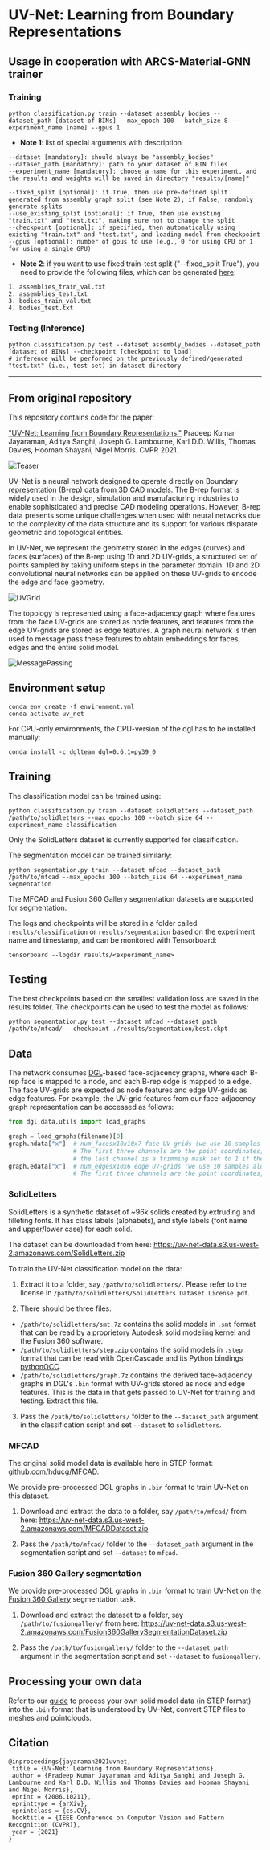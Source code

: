 # UV-Net: Learning from Boundary Representations

## Usage in cooperation with ARCS-Material-GNN trainer

### Training
```
python classification.py train --dataset assembly_bodies --dataset_path [dataset of BINs] --max_epoch 100 --batch_size 8 --experiment_name [name] --gpus 1
```

- **Note 1**: list of special arguments with description

```
--dataset [mandatory]: should always be "assembly_bodies" 
--dataset_path [mandatory]: path to your dataset of BIN files
--experiment_name [mandatory]: choose a name for this experiment, and the results and weights will be saved in directory "results/[name]"

--fixed_split [optional]: if True, then use pre-defined split generated from assembly graph split (see Note 2); if False, randomly generate splits
--use_existing_split [optional]: if True, then use existing "train.txt" and "test.txt", making sure not to change the split
--checkpoint [optional]: if specified, then automatically using existing "train.txt" and "test.txt", and loading model from checkpoint
--gpus [optional]: number of gpus to use (e.g., 0 for using CPU or 1 for using a single GPU)
```

- **Note 2**: if you want to use fixed train-test split ("--fixed_split True"), you need to provide the following files, which can be generated [here](https://github.com/danielegrandi-adsk/ARCS-material-gnn/tree/main/tools/feature_encoders/random_split):
```
1. assemblies_train_val.txt
2. assemblies_test.txt
3. bodies_train_val.txt
4. bodies_test.txt
```

### Testing (Inference)
```
python classification.py test --dataset assembly_bodies --dataset_path [dataset of BINs] --checkpoint [checkpoint to load]
# inference will be performed on the previously defined/generated "test.txt" (i.e., test set) in dataset directory
```
---

## From original repository

This repository contains code for the paper:

["UV-Net: Learning from Boundary Representations."](https://arxiv.org/abs/2006.10211) Pradeep Kumar Jayaraman, Aditya Sanghi, Joseph G. Lambourne, Karl D.D. Willis, Thomas Davies, Hooman Shayani, Nigel Morris. CVPR 2021.

![Teaser](docs/img/Teaser.png)

UV-Net is a neural network designed to operate directly on Boundary representation (B-rep) data from 3D CAD models. The B-rep format is widely used in the design, simulation and manufacturing industries to enable sophisticated and precise CAD modeling operations. However, B-rep data presents some unique challenges when used with neural networks due to the complexity of the data structure and its support for various disparate geometric and topological entities.

In UV-Net, we represent the geometry stored in the edges (curves) and faces (surfaces) of the B-rep using 1D and 2D UV-grids, a structured set of points sampled by taking uniform steps in the parameter domain. 1D and 2D convolutional neural networks can be applied on these UV-grids to encode the edge and face geometry.

![UVGrid](docs/img/UVGrid.png)

The topology is represented using a face-adjacency graph where features from the face UV-grids are stored as node features, and features from the edge UV-grids are stored as edge features. A graph neural network is then used to message pass these features to obtain embeddings for faces, edges and the entire solid model.

![MessagePassing](docs/img/MessagePassing.png)

## Environment setup

```
conda env create -f environment.yml
conda activate uv_net
```

For CPU-only environments, the CPU-version of the dgl has to be installed manually:
```
conda install -c dglteam dgl=0.6.1=py39_0
```

## Training

The classification model can be trained using:
```
python classification.py train --dataset solidletters --dataset_path /path/to/solidletters --max_epochs 100 --batch_size 64 --experiment_name classification
```

Only the SolidLetters dataset is currently supported for classification.

The segmentation model can be trained similarly:
```
python segmentation.py train --dataset mfcad --dataset_path /path/to/mfcad --max_epochs 100 --batch_size 64 --experiment_name segmentation
```

The MFCAD and Fusion 360 Gallery segmentation datasets are supported for segmentation.

The logs and checkpoints will be stored in a folder called `results/classification` or `results/segmentation` based on the experiment name and timestamp, and can be monitored with Tensorboard:

```
tensorboard --logdir results/<experiment_name>
```

## Testing
The best checkpoints based on the smallest validation loss are saved in the results folder. The checkpoints can be used to test the model as follows:

```
python segmentation.py test --dataset mfcad --dataset_path /path/to/mfcad/ --checkpoint ./results/segmentation/best.ckpt
```

## Data
The network consumes [DGL](https://dgl.ai/)-based face-adjacency graphs, where each B-rep face is mapped to a node, and each B-rep edge is mapped to a edge. The face UV-grids are expected as node features and edge UV-grids as edge features. For example, the UV-grid features from our face-adjacency graph representation can be accessed as follows:

```python
from dgl.data.utils import load_graphs

graph = load_graphs(filename)[0]
graph.ndata["x"]  # num_facesx10x10x7 face UV-grids (we use 10 samples along the u- and v-directions of the surface)
                  # The first three channels are the point coordinates, next three channels are the surface normals, and
                  # the last channel is a trimming mask set to 1 if the point is in the visible part of the face and 0 otherwise
graph.edata["x"]  # num_edgesx10x6 edge UV-grids (we use 10 samples along the u-direction of the curve)
                  # The first three channels are the point coordinates, next three channels are the curve tangents
```

### SolidLetters

SolidLetters is a synthetic dataset of ~96k solids created by extruding and filleting fonts. It has class labels (alphabets), and style labels (font name and upper/lower case) for each solid.

The dataset can be downloaded from here: https://uv-net-data.s3.us-west-2.amazonaws.com/SolidLetters.zip

To train the UV-Net classification model on the data: 

1. Extract it to a folder, say `/path/to/solidletters/`. Please refer to the license in `/path/to/solidletters/SolidLetters Dataset License.pdf`.

2. There should be three files:

- `/path/to/solidletters/smt.7z` contains the solid models in `.smt` format that can be read by a proprietory Autodesk solid modeling kernel and the Fusion 360 software.
- `/path/to/solidletters/step.zip` contains the solid models in `.step` format that can be read with OpenCascade and its Python bindings [pythonOCC](https://github.com/tpaviot/pythonocc-core).
- `/path/to/solidletters/graph.7z` contains the derived face-adjacency graphs in DGL's `.bin` format with UV-grids stored as node and edge features. This is the data in that gets passed to UV-Net for training and testing. Extract this file.

3. Pass the `/path/to/solidletters/` folder to the `--dataset_path` argument in the classification script and set `--dataset` to `solidletters`.

### MFCAD

The original solid model data is available here in STEP format: [github.com/hducg/MFCAD](https://github.com/hducg/MFCAD).

We provide pre-processed DGL graphs in `.bin` format to train UV-Net on this dataset.

1. Download and extract the data to a folder, say `/path/to/mfcad/` from here: https://uv-net-data.s3.us-west-2.amazonaws.com/MFCADDataset.zip

2. Pass the `/path/to/mfcad/` folder to the `--dataset_path` argument in the segmentation script and set `--dataset` to `mfcad`.

### Fusion 360 Gallery segmentation

We provide pre-processed DGL graphs in `.bin` format to train UV-Net on the [Fusion 360 Gallery](https://github.com/AutodeskAILab/Fusion360GalleryDataset) segmentation task.

1. Download and extract the dataset to a folder, say `/path/to/fusiongallery/` from here: https://uv-net-data.s3.us-west-2.amazonaws.com/Fusion360GallerySegmentationDataset.zip

2. Pass the `/path/to/fusiongallery/` folder to the `--dataset_path` argument in the segmentation script and set `--dataset` to `fusiongallery`.


## Processing your own data
Refer to our [guide](process/README.md) to process your own solid model data (in STEP format) into the `.bin` format that is understood by UV-Net, convert STEP files to meshes and pointclouds.

## Citation

```
@inproceedings{jayaraman2021uvnet,
 title = {UV-Net: Learning from Boundary Representations},
 author = {Pradeep Kumar Jayaraman and Aditya Sanghi and Joseph G. Lambourne and Karl D.D. Willis and Thomas Davies and Hooman Shayani and Nigel Morris},
 eprint = {2006.10211},
 eprinttype = {arXiv},
 eprintclass = {cs.CV},
 booktitle = {IEEE Conference on Computer Vision and Pattern Recognition (CVPR)},
 year = {2021}
}
```
